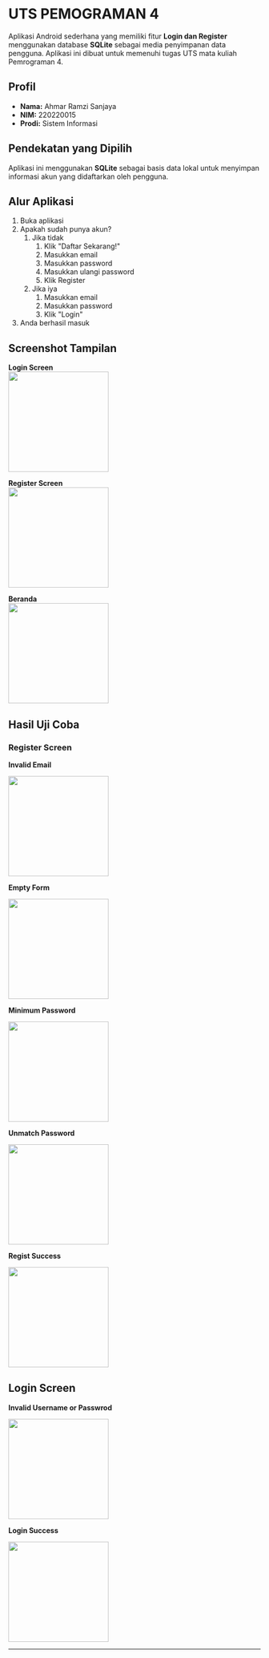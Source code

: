 # UTS PEMOGRAMAN 4

Aplikasi Android sederhana yang memiliki fitur **Login dan Register** menggunakan database **SQLite** sebagai media penyimpanan data pengguna. Aplikasi ini dibuat untuk memenuhi tugas UTS mata kuliah Pemrograman 4.

## Profil

- **Nama:** Ahmar Ramzi Sanjaya  
- **NIM:** 220220015  
- **Prodi:** Sistem Informasi  

## Pendekatan yang Dipilih

Aplikasi ini menggunakan **SQLite** sebagai basis data lokal untuk menyimpan informasi akun yang didaftarkan oleh pengguna.

## Alur Aplikasi

1. Buka aplikasi
2. Apakah sudah punya akun?
   1. Jika tidak 
      1. Klik "Daftar Sekarang!"
      2. Masukkan email
      3. Masukkan password
      4. Masukkan ulangi password
      5. Klik Register
   2. Jika iya 
      1. Masukkan email
      2. Masukkan password
      3. Klik "Login"
3. Anda berhasil masuk 

## Screenshot Tampilan

**Login Screen**  
<img src="https://github.com/RamziAhmar/Pemograman4-UMB/blob/master/images/login_page.jpeg" width="200">

**Register Screen**  
<img src="https://github.com/RamziAhmar/Pemograman4-UMB/blob/master/images/regist_page.jpeg" width="200">

**Beranda**  
<img src="https://github.com/RamziAhmar/Pemograman4-UMB/blob/master/images/main_page.jpeg" width="200">


## Hasil Uji Coba

### Register Screen

**Invalid Email**  

<img src="https://github.com/RamziAhmar/Pemograman4-UMB/blob/master/images/email_tidakvalid.jpeg" width="200">

**Empty Form**  

<img src="https://github.com/RamziAhmar/Pemograman4-UMB/blob/master/images/form_kosong.jpeg" width="200">

**Minimum Password**  

<img src="https://github.com/RamziAhmar/Pemograman4-UMB/blob/master/images/password_kurang.jpeg" width="200">

**Unmatch Password**  

<img src="https://github.com/RamziAhmar/Pemograman4-UMB/blob/master/images/password_tidaksama.jpeg" width="200">

**Regist Success**  

<img src="https://github.com/RamziAhmar/Pemograman4-UMB/blob/master/images/regist_success.jpeg" width="200">

## Login Screen

**Invalid Username or Passwrod**  

<img src="https://github.com/RamziAhmar/Pemograman4-UMB/blob/master/images/error_login.jpeg" width="200">

**Login Success**  

<img src="https://github.com/RamziAhmar/Pemograman4-UMB/blob/master/images/berhasil_login.jpeg" width="200">

---
